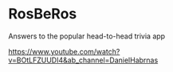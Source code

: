 # RosBeRos

Answers to the popular head-to-head trivia app

https://www.youtube.com/watch?v=BOtLFZUUDI4&ab_channel=DanielHabrnas
